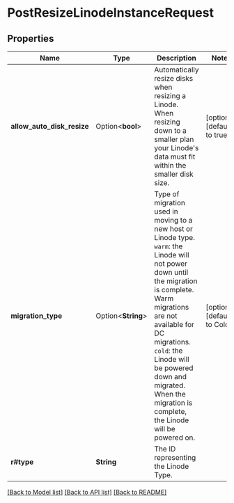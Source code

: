 # PostResizeLinodeInstanceRequest

## Properties

Name | Type | Description | Notes
------------ | ------------- | ------------- | -------------
**allow_auto_disk_resize** | Option<**bool**> | Automatically resize disks when resizing a Linode. When resizing down to a smaller plan your Linode's data must fit within the smaller disk size. | [optional][default to true]
**migration_type** | Option<**String**> | Type of migration used in moving to a new host or Linode type.  `warm`: the Linode will not power down until the migration is complete. Warm migrations are not available for DC migrations.  `cold`: the Linode will be powered down and migrated. When the migration is complete, the Linode will be powered on. | [optional][default to Cold]
**r#type** | **String** | The ID representing the Linode Type. | 

[[Back to Model list]](../README.md#documentation-for-models) [[Back to API list]](../README.md#documentation-for-api-endpoints) [[Back to README]](../README.md)


